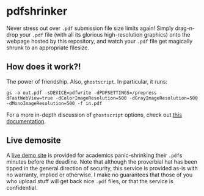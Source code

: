 # pdfshrinker

Never stress out over `.pdf` submission file size limits again! Simply drag-n-drop your `.pdf` file (with all its glorious high-resolution graphics) onto the webpage hosted by this repository, and watch your `.pdf` file get magically shrunk to an appropriate filesize.

## How does it work?!

The power of friendship.  Also, `ghostscript`.  In particular, it runs:

```
gs -o out.pdf -sDEVICE=pdfwrite -dPDFSETTINGS=/prepress -dFastWebView=true -dColorImageResolution=500 -dGrayImageResolution=500 -dMonoImageResolution=500 -f in.pdf
```
For a more in-depth discussion of `ghostscript` options, check out [this documentation](http://ghostscript.com/doc/current/Ps2pdf.htm#Options).

## Live demosite

A [live demo site](https://pdfshrinker.davinci.cs.washington.edu/) is provided for academics panic-shrinking their `.pdf`s minutes before the deadline.  Note that although the proverbial hat has been tipped in the general direction of security, this service is provided as-is with no warranty, implied or otherwise.  I make no guarantees that those of you who upload stuff will get back nice `.pdf` files, or that the service is confidential.
